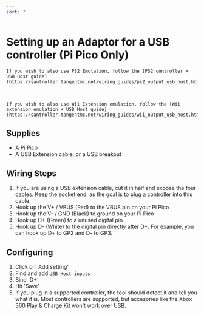 ```yaml
---
sort: 7
---
```

# Setting up an Adaptor for a USB controller (Pi Pico Only)


```danger
If you wish to also use PS2 Emulation, follow the [PS2 controller + USB Host guide](https://santroller.tangentmc.net/wiring_guides/ps2_output_usb_host.html)
```
&nbsp;

```danger
If you wish to also use Wii Extension emulation, follow the [Wii extension emulation + USB Host guide](https://santroller.tangentmc.net/wiring_guides/wii_output_usb_host.html)
```

## Supplies
* A Pi Pico
* A USB Extension cable, or a USB breakout

## Wiring Steps

1. If you are using a USB extension cable, cut it in half and expose the four cables. Keep the socket end, as the goal is to plug a controller into this cable.
2. Hook up the V+ / VBUS (Red) to the VBUS pin on your Pi Pico
3. Hook up the V- / GND (Black) to ground on your Pi Pico
4. Hook up D+ (Green) to a unused digital pin.
5. Hook up D- (White) to the digital pin directly after D+. For example, you can hook up D+ to GP2 and D- to GP3.

## Configuring
1. Click on 'Add setting'
2. Find and add `USB Host inputs`
3. Bind 'D+'
4. Hit 'Save'
5. If you plug in a supported controller, the tool should detect it and tell you what it is. Most controllers are supported, but accesories like the Xbox 360 Play & Charge Kit won't work over USB.
